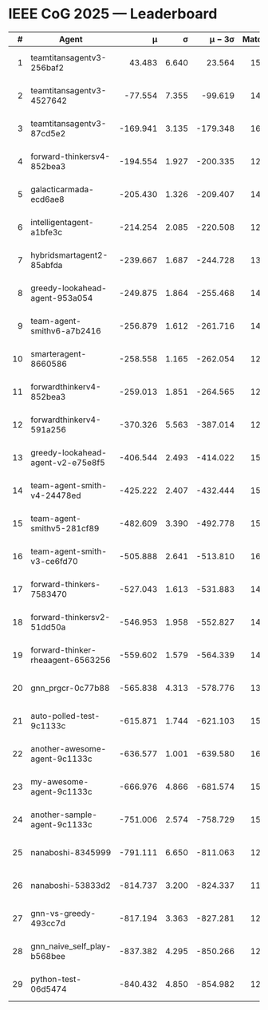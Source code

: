 # IEEE CoG 2025 — Leaderboard

| # | Agent | μ | σ | μ − 3σ | Matches | Updated |
|---:|---|---:|---:|---:|---:|---|
| 1 | teamtitansagentv3-256baf2 | 43.483 | 6.640 | 23.564 | 15616 | 2025-08-22 14:49 |
| 2 | teamtitansagentv3-4527642 | -77.554 | 7.355 | -99.619 | 14930 | 2025-08-22 14:49 |
| 3 | teamtitansagentv3-87cd5e2 | -169.941 | 3.135 | -179.348 | 16206 | 2025-08-22 14:49 |
| 4 | forward-thinkersv4-852bea3 | -194.554 | 1.927 | -200.335 | 12155 | 2025-08-22 14:49 |
| 5 | galacticarmada-ecd6ae8 | -205.430 | 1.326 | -209.407 | 14200 | 2025-08-22 14:49 |
| 6 | intelligentagent-a1bfe3c | -214.254 | 2.085 | -220.508 | 12819 | 2025-08-22 14:49 |
| 7 | hybridsmartagent2-85abfda | -239.667 | 1.687 | -244.728 | 13324 | 2025-08-22 14:49 |
| 8 | greedy-lookahead-agent-953a054 | -249.875 | 1.864 | -255.468 | 14530 | 2025-08-22 14:49 |
| 9 | team-agent-smithv6-a7b2416 | -256.879 | 1.612 | -261.716 | 14980 | 2025-08-22 14:49 |
| 10 | smarteragent-8660586 | -258.558 | 1.165 | -262.054 | 12944 | 2025-08-22 14:49 |
| 11 | forwardthinkerv4-852bea3 | -259.013 | 1.851 | -264.565 | 12426 | 2025-08-22 14:49 |
| 12 | forwardthinkerv4-591a256 | -370.326 | 5.563 | -387.014 | 12538 | 2025-08-22 14:49 |
| 13 | greedy-lookahead-agent-v2-e75e8f5 | -406.544 | 2.493 | -414.022 | 15070 | 2025-08-22 14:49 |
| 14 | team-agent-smith-v4-24478ed | -425.222 | 2.407 | -432.444 | 15762 | 2025-08-22 14:49 |
| 15 | team-agent-smithv5-281cf89 | -482.609 | 3.390 | -492.778 | 15120 | 2025-08-22 14:49 |
| 16 | team-agent-smith-v3-ce6fd70 | -505.888 | 2.641 | -513.810 | 16482 | 2025-08-22 14:49 |
| 17 | forward-thinkers-7583470 | -527.043 | 1.613 | -531.883 | 14160 | 2025-08-22 14:49 |
| 18 | forward-thinkersv2-51dd50a | -546.953 | 1.958 | -552.827 | 14960 | 2025-08-22 14:49 |
| 19 | forward-thinker-rheaagent-6563256 | -559.602 | 1.579 | -564.339 | 14540 | 2025-08-22 14:49 |
| 20 | gnn_prgcr-0c77b88 | -565.838 | 4.313 | -578.776 | 13640 | 2025-08-22 14:49 |
| 21 | auto-polled-test-9c1133c | -615.871 | 1.744 | -621.103 | 15260 | 2025-08-22 14:49 |
| 22 | another-awesome-agent-9c1133c | -636.577 | 1.001 | -639.580 | 16180 | 2025-08-22 14:49 |
| 23 | my-awesome-agent-9c1133c | -666.976 | 4.866 | -681.574 | 15360 | 2025-08-22 14:49 |
| 24 | another-sample-agent-9c1133c | -751.006 | 2.574 | -758.729 | 15260 | 2025-08-22 14:49 |
| 25 | nanaboshi-8345999 | -791.111 | 6.650 | -811.063 | 12770 | 2025-08-22 14:49 |
| 26 | nanaboshi-53833d2 | -814.737 | 3.200 | -824.337 | 11700 | 2025-08-22 14:49 |
| 27 | gnn-vs-greedy-493cc7d | -817.194 | 3.363 | -827.281 | 12380 | 2025-08-22 14:49 |
| 28 | gnn_naive_self_play-b568bee | -837.382 | 4.295 | -850.266 | 12260 | 2025-08-22 14:49 |
| 29 | python-test-06d5474 | -840.432 | 4.850 | -854.982 | 12590 | 2025-08-22 14:49 |
